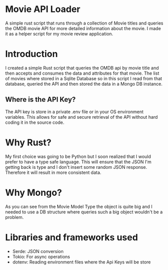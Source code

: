 # Movie API Loader
A simple rust script that runs through a collection of Movie titles and queries the OMDB movie API for more detailed information about the movie. I made it as a helper script for my movie review application.

# Introduction

I created a simple Rust script that queries the OMDB api by movie title and then accepts and consumes the data and attributes for that movie. The list of movies where stored in a Sqlite Database so in this script I read from that database, queried the API and then stored the data in a Mongo DB instance.

## Where is the API Key?

The API key is store in a private .env file or in your OS environment variables. This allows for safe and secure retrieval of the API without hard coding it in the source code.

# Why Rust?
My first choice was going to be Python but I soon realized that I would prefer to have a type safe language. This will ensure that the JSON I'm getting back is type and I don't insert some random JSON response. Therefore it will result in more consistent data. 

# Why Mongo?

As you can see from the Movie Model Type the object is quite big and I needed to use a DB structure where queries such a big object wouldn't be a problem.

# Libraries and frameworks used

* Serde: JSON conversion
* Tokio: For async operations
* dotenv: Reading environment files where the Api Keys will be store
